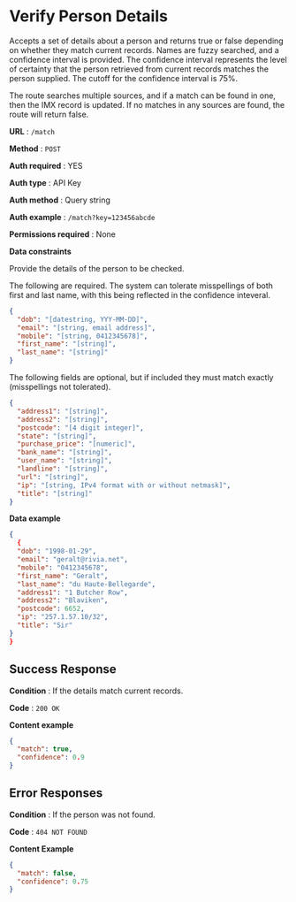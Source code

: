 # Verify Person Details

Accepts a set of details about a person and returns true or false depending on whether they match current records. Names are fuzzy searched, and a confidence interval is provided. The confidence interval represents the level of certainty that the person retrieved from current records matches the person supplied. The cutoff for the confidence interval is 75%.

The route searches multiple sources, and if a match can be found in one, then the IMX record is updated. If no matches in any sources are found, the route will return false.

**URL** : `/match`

**Method** : `POST`

**Auth required** : YES

**Auth type** : API Key

**Auth method** : Query string

**Auth example** : `/match?key=123456abcde`

**Permissions required** : None

**Data constraints**

Provide the details of the person to be checked.

The following are required.
The system can tolerate misspellings of both first and last name, with this being reflected in the confidence inteveral.

```json
{
  "dob": "[datestring, YYY-MM-DD]",
  "email": "[string, email address]",
  "mobile": "[string, 0412345678]",
  "first_name": "[string]",
  "last_name": "[string]"
}
```

The following fields are optional, but if included they must match exactly (misspellings not tolerated).

```json
{
  "address1": "[string]",
  "address2": "[string]",
  "postcode": "[4 digit integer]",
  "state": "[string]",
  "purchase_price": "[numeric]",
  "bank_name": "[string]",
  "user_name": "[string]",
  "landline": "[string]",
  "url": "[string]",
  "ip": "[string, IPv4 format with or without netmask]",
  "title": "[string]"
}
```

**Data example**

```json
{
  {
  "dob": "1998-01-29",
  "email": "geralt@rivia.net",
  "mobile": "0412345678",
  "first_name": "Geralt",
  "last_name": "du Haute-Bellegarde",
  "address1": "1 Butcher Row",
  "address2": "Blaviken",
  "postcode": 6652,
  "ip": "257.1.57.10/32",
  "title": "Sir"
}
}
```

## Success Response

**Condition** : If the details match current records.

**Code** : `200 OK`

**Content example**

```json
{
  "match": true,
  "confidence": 0.9
}
```

## Error Responses

**Condition** : If the person was not found.

**Code** : `404 NOT FOUND`

**Content Example**

```json
{
  "match": false,
  "confidence": 0.75
}
```
